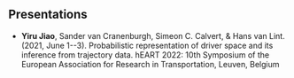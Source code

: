 ## Presentations

- __Yiru Jiao__, Sander van Cranenburgh, Simeon C. Calvert, \& Hans van Lint. (2021, June 1--3). Probabilistic representation of driver space and its inference from trajectory data. hEART 2022: 10th Symposium of the European Association for Research in Transportation, Leuven, Belgium
